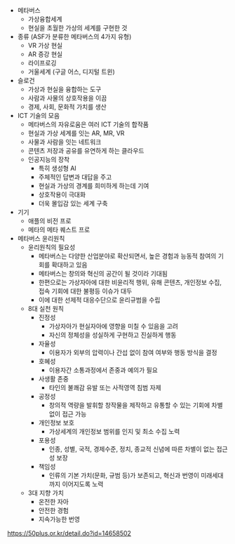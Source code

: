 - 메타버스
	- 가상융합세계
	- 현실을 초월한 가상의 세계를 구현한 것
- 종류 (ASF가 분류한 메타버스의 4가지 유형)
	- VR 가상 현실
	- AR 증강 현실
	- 라이프로깅
	- 거울세계 (구글 어스, 디지털 트윈)
- 슬로건
	- 가상과 현실을 융합하는 도구
	- 사람과 사물의 상호작용을 이끔
	- 경제, 사회, 문화적 가치를 생산
- ICT 기술의 모음
	- 메타버스의 자유로움은 여러 ICT 기술의 합작품
	- 현실과 가상 세계를 잇는 AR, MR, VR
	- 사물과 사람을 잇는 네트워크
	- 콘텐츠 저장과 공유를 유연하게 하는 클라우드
	- 인공지능의 장착
		- 특히 생성형 AI
		- 주체적인 답변과 대답을 주고
		- 현실과 가상의 경계를 희미하게 하는데 기여
		- 상호작용이 극대화
		- 더욱 몰입감 있는 세계 구축
- 기기
	- 애플의 비전 프로
	- 메타의 메타 퀘스트 프로
- 메타버스 윤리원칙
	- 윤리원칙의 필요성
		- 메타버스는 다양한 산업분야로 확산되면서, 높은 경험과 능동적 참여의 기회를 확대하고 있음
		- 메타버스는 창의와 혁신의 공간이 될 것이라 기대됨
		- 한편으로는 가상자아에 대한 비윤리적 행위, 유해 콘텐츠, 개인정보 수집, 접속 기회에 대한 불평등 이슈가 대두
		- 이에 대한 선제적 대응수단으로 윤리규범을 수립
	- 8대 실천 원칙
		- 진정성
			- 가상자아가 현실자아에 영향을 미칠 수 있음을 고려
			- 자신의 정체성을 성실하게 구현하고 진실하게 행동
		- 자율성
			- 이용자가 외부의 압력이나 간섭 없이 참여 여부와 행동 방식을 결정
		- 호혜성
			- 이용자간 소통과정에서 존중과 예의가 필요
		- 사생활 존중
			- 타인의 불쾌감 유발 또는 사적영역 침범 자제
		- 공정성
			- 창의적 역량을 발휘할 창작물을 제작하고 유통할 수 있는 기회에 차별없이 접근 가능
		- 개인정보 보호
			- 가상세계의 개인정보 범위를 인지 및 최소 수집 노력
		- 포용성
			- 인종, 성별, 국적, 경제수준, 정치, 종교적 신념에 따른 차별이 없는 접근성 보장
		- 책임성
			- 인류의 기본 가치(문화, 규범 등)가 보존되고, 혁신과 번영이 미래세대까지 이어지도록 노력
	- 3대 지향 가치
		- 온전한 자아
		- 안전한 경험
		- 지속가능한 번영

https://50plus.or.kr/detail.do?id=14658502